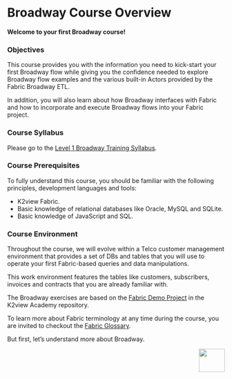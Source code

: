 # Broadway Course Overview

**Welcome to your first Broadway course!**   



### Objectives

This course provides you with the information you need to kick-start your first Broadway flow while giving you the confidence needed to explore Broadway flow examples and the various built-in Actors provided by the Fabric Broadway ETL. 

In addition, you will also learn about how Broadway interfaces with Fabric and how to incorporate and execute Broadway flows into your Fabric project.

### Course Syllabus

Please go to the [Level 1 Broadway Training Syllabus](02_broadway_training_syllabus.md).



### Course Prerequisites 

To fully understand this course, you should be familiar with the following principles, development languages and tools:

* K2view Fabric.
* Basic knowledge of relational databases like Oracle, MySQL and SQLite.
* Basic knowledge of JavaScript and SQL.

### Course Environment

Throughout the course, we will evolve within a Telco customer management environment that provides a set of DBs and tables that you will use to operate your first Fabric-based queries and data manipulations. 

This work environment features the tables  like customers, subscribers, invoices and contracts that you are already familiar with. 

The Broadway exercises are based on the [Fabric Demo Project](/articles/demo_project) in the K2view Academy repository.


To learn more about Fabric terminology at any time during the course, you are invited to checkout the [Fabric Glossary](/articles/01_fabric_overview/02_fabric_glossary.md).


But first, let’s understand more about Broadway.

[<img align="right" width="60" height="54" src="/articles/images/Next.png">](03_broadway_overview.md)


